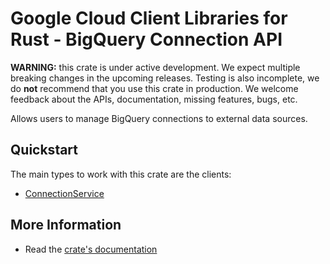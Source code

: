 # Google Cloud Client Libraries for Rust - BigQuery Connection API

<!-- Code generated by sidekick. DO NOT EDIT. -->

**WARNING:** this crate is under active development. We expect multiple breaking
changes in the upcoming releases. Testing is also incomplete, we do **not**
recommend that you use this crate in production. We welcome feedback about the
APIs, documentation, missing features, bugs, etc.

Allows users to manage BigQuery connections to external data sources.

## Quickstart

The main types to work with this crate are the clients:

* [ConnectionService]

## More Information

* Read the [crate's documentation](https://docs.rs/google-cloud-bigquery-connection-v1/latest/google-cloud-bigquery-connection-v1)

[ConnectionService]: https://docs.rs/google-cloud-bigquery-connection-v1/latest/google_cloud_bigquery_connection_v1/client/struct.ConnectionService.html
